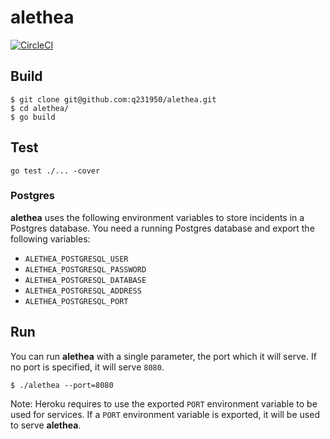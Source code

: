 # alethea

[![CircleCI](https://circleci.com/gh/q231950/alethea.svg?style=svg)](https://circleci.com/gh/q231950/alethea)

## Build

```shell
$ git clone git@github.com:q231950/alethea.git
$ cd alethea/
$ go build
```

## Test

```shell
go test ./... -cover
```

### Postgres

**alethea** uses the following environment variables to store incidents in a Postgres database. You need a running Postgres database and export the following variables:
- `ALETHEA_POSTGRESQL_USER`
- `ALETHEA_POSTGRESQL_PASSWORD`
- `ALETHEA_POSTGRESQL_DATABASE`
- `ALETHEA_POSTGRESQL_ADDRESS`
- `ALETHEA_POSTGRESQL_PORT`

## Run

You can run **alethea** with a single parameter, the port which it will serve. If no port is specified, it will serve `8080`.

```shell
$ ./alethea --port=8080
```

Note: Heroku requires to use the exported `PORT` environment variable to be used for services. If a `PORT` environment variable is exported, it will be used to serve **alethea**.

